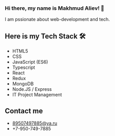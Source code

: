 ### Hi there, my name is Makhmud Aliev! 👋

I am pssionate about web-development and tech.

## Here is my Tech Stack  🛠 
- HTML5 
- CSS 
- JavaScript (ES6)
- Typescript
- React
- Redux
- MongoDB
- Node.JS / Express
- IT Project Management

## Contact me
- 89507497885@ya.ru
- +7-950-749-7885
<!--
**MakhmudAliev/MakhmudAliev** is a ✨ _special_ ✨ repository because its `README.md` (this file) appears on your GitHub profile.

Here are some ideas to get you started:

- 🔭 I’m currently working on ...
- 🌱 I’m currently learning ...
- 👯 I’m looking to collaborate on ...
- 🤔 I’m looking for help with ...
- 💬 Ask me about ...
- 📫 How to reach me: ...
- 😄 Pronouns: ...
- ⚡ Fun fact: ...
-->
